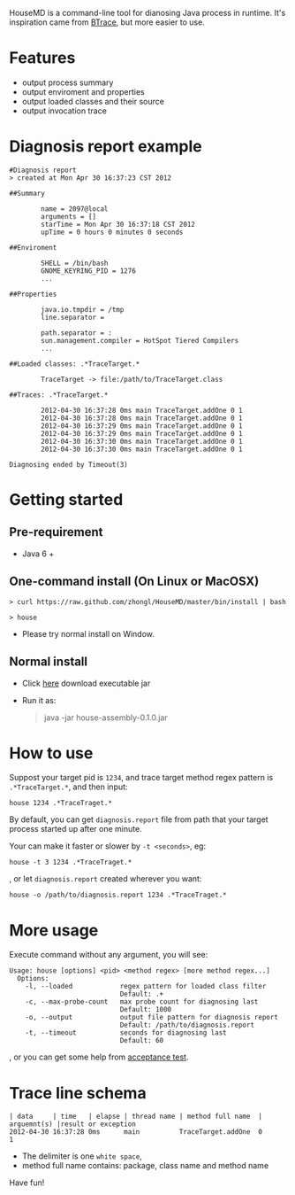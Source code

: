 HouseMD is a command-line tool for dianosing Java process in runtime.
It's inspiration came from [BTrace](http://rdc.taobao.com/team/jm/archives/509), but more easier to use.

# Features

- output process summary
- output enviroment and properties
- output loaded classes and their source
- output invocation trace

# Diagnosis report example

    #Diagnosis report
    > created at Mon Apr 30 16:37:23 CST 2012

    ##Summary

            name = 2097@local
            arguments = []
            starTime = Mon Apr 30 16:37:18 CST 2012
            upTime = 0 hours 0 minutes 0 seconds

    ##Enviroment

            SHELL = /bin/bash
            GNOME_KEYRING_PID = 1276
            ...

    ##Properties

            java.io.tmpdir = /tmp
            line.separator =

            path.separator = :
            sun.management.compiler = HotSpot Tiered Compilers
            ...

    ##Loaded classes: .*TraceTarget.*

            TraceTarget -> file:/path/to/TraceTarget.class

    ##Traces: .*TraceTarget.*

            2012-04-30 16:37:28 0ms main TraceTarget.addOne 0 1
            2012-04-30 16:37:28 0ms main TraceTarget.addOne 0 1
            2012-04-30 16:37:29 0ms main TraceTarget.addOne 0 1
            2012-04-30 16:37:29 0ms main TraceTarget.addOne 0 1
            2012-04-30 16:37:30 0ms main TraceTarget.addOne 0 1
            2012-04-30 16:37:30 0ms main TraceTarget.addOne 0 1

    Diagnosing ended by Timeout(3)


# Getting started

## Pre-requirement

- Java 6 +

## One-command install (On Linux or MacOSX)

    > curl https://raw.github.com/zhongl/HouseMD/master/bin/install | bash

    > house

- Please try normal install on Window.

## Normal install

- Click [here](https://github.com/downloads/zhongl/HouseMD/house-assembly-0.1.0.jar) download executable jar
- Run it as:

    > java -jar house-assembly-0.1.0.jar

# How to use

Suppost your target pid is `1234`, and trace target method regex pattern is `.*TraceTarget.*`, and then input:

    house 1234 .*TraceTraget.*

By default, you can get `diagnosis.report` file from path that your target process started up after one minute.

Your can make it faster or slower by `-t <seconds>`, eg:

    house -t 3 1234 .*TraceTraget.*

, or let `diagnosis.report` created wherever you want:

    house -o /path/to/diagnosis.report 1234 .*TraceTraget.*

# More usage

Execute command without any argument, you will see:

    Usage: house [options] <pid> <method regex> [more method regex...]
      Options:
        -l, --loaded            regex pattern for loaded class filter
                                Default: .+
        -c, --max-probe-count   max probe count for diagnosing last
                                Default: 1000
        -o, --output            output file pattern for diagnosis report
                                Default: /path/to/diagnosis.report
        -t, --timeout           seconds for diagnosing last
                                Default: 60

, or you can get some help from [acceptance test](https://github.com/zhongl/HouseMD/blob/master/acceptance-test/test).

# Trace line schema

    | data     | time   | elapse | thread name | method full name  | arguemnt(s) |result or exception
    2012-04-30 16:37:28 0ms      main          TraceTarget.addOne  0             1

- The delimiter is one `white space`,
- method full name contains: package, class name and method name


Have fun!